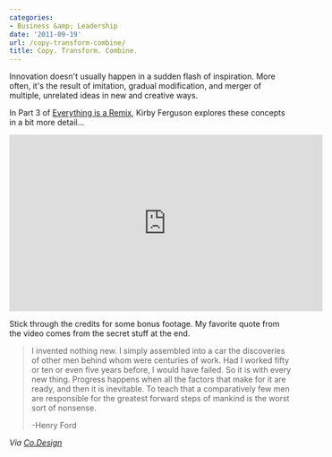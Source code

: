 ```yaml
---
categories:
- Business &amp; Leadership
date: '2011-09-19'
url: /copy-transform-combine/
title: Copy. Transform. Combine.
---
```


Innovation doesn't usually happen in a sudden flash of inspiration. More often, it's the result of imitation, gradual modification, and merger of multiple, unrelated ideas in new and creative ways.

In Part 3 of <a href="http://vimeo.com/25380454">Everything is a Remix</a>, Kirby Ferguson explores these concepts in a bit more detail...

<iframe class="alignc" src="https://player.vimeo.com/video/25380454" width="560" height="315" frameborder="0"></iframe>

Stick through the credits for some bonus footage. My favorite quote from the video comes from the secret stuff at the end.

<blockquote>I invented nothing new. I simply assembled into a car the discoveries of other men behind whom were centuries of work. Had I worked fifty or ten or even five years before, I would have failed. So it is with every new thing. Progress happens when all the factors that make for it are ready, and then it is inevitable. To teach that a comparatively few men are responsible for the greatest forward steps of mankind is the worst sort of nonsense.

-Henry Ford</blockquote>

<em>Via <a href="http://www.fastcodesign.com/1664618/copying">Co.Design</a></em>